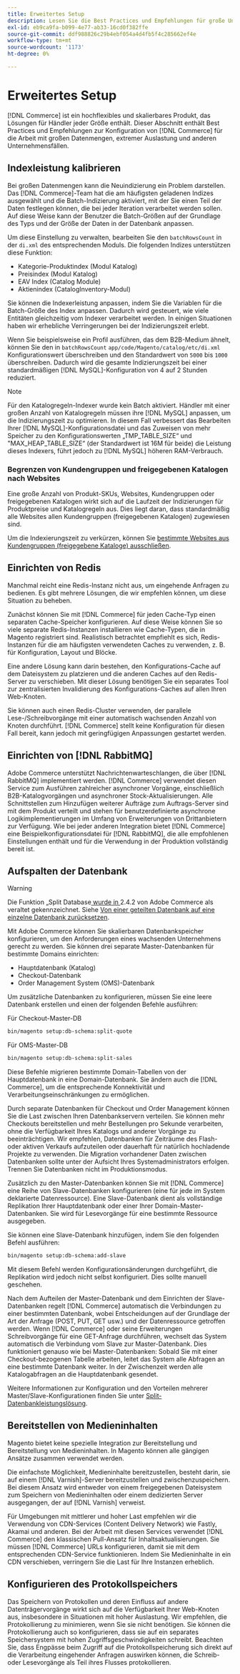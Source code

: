 ```yaml
---
title: Erweitertes Setup
description: Lesen Sie die Best Practices und Empfehlungen für große Unternehmenssysteme, die für die Verarbeitung großer Datenmengen entwickelt wurden.
exl-id: eb9ca9fa-b099-4e77-ab33-16cd0f382ffe
source-git-commit: ddf988826c29b4ebf054a4d4fb5f4c285662ef4e
workflow-type: tm+mt
source-wordcount: '1173'
ht-degree: 0%

---
```


# Erweitertes Setup

[!DNL Commerce] ist ein hochflexibles und skalierbares Produkt, das Lösungen für Händler jeder Größe enthält. Dieser Abschnitt enthält Best Practices und Empfehlungen zur Konfiguration von [!DNL Commerce] für die Arbeit mit großen Datenmengen, extremer Auslastung und anderen Unternehmensfällen.

## Indexleistung kalibrieren

Bei großen Datenmengen kann die Neuindizierung ein Problem darstellen. Das [!DNL Commerce]-Team hat die am häufigsten geladenen Indizes ausgewählt und die Batch-Indizierung aktiviert, mit der Sie einen Teil der Daten festlegen können, die bei jeder Iteration verarbeitet werden sollen. Auf diese Weise kann der Benutzer die Batch-Größen auf der Grundlage des Typs und der Größe der Daten in der Datenbank anpassen.

Um diese Einstellung zu verwalten, bearbeiten Sie den `batchRowsCount` in der `di.xml` des entsprechenden Moduls. Die folgenden Indizes unterstützen diese Funktion:

* Kategorie-Produktindex (Modul Katalog)
* Preisindex (Modul Katalog)
* EAV Index (Catalog Module)
* Aktienindex (CatalogInventory-Modul)

Sie können die Indexerleistung anpassen, indem Sie die Variablen für die Batch-Größe des Index anpassen. Dadurch wird gesteuert, wie viele Entitäten gleichzeitig vom Indexer verarbeitet werden. In einigen Situationen haben wir erhebliche Verringerungen bei der Indizierungszeit erlebt.

Wenn Sie beispielsweise ein Profil ausführen, das dem B2B-Medium ähnelt, können Sie den in `batchRowsCount` `app/code/Magento/catalog/etc/di.xml` Konfigurationswert überschreiben und den Standardwert von `5000` bis `1000` überschreiben. Dadurch wird die gesamte Indizierungszeit bei einer standardmäßigen [!DNL MySQL]-Konfiguration von 4 auf 2 Stunden reduziert.

>[!NOTE]
>
>Für den Katalogregeln-Indexer wurde kein Batch aktiviert. Händler mit einer großen Anzahl von Katalogregeln müssen ihre [!DNL MySQL] anpassen, um die Indizierungszeit zu optimieren. In diesem Fall verbessert das Bearbeiten Ihrer [!DNL MySQL]-Konfigurationsdatei und das Zuweisen von mehr Speicher zu den Konfigurationswerten „TMP_TABLE_SIZE“ und &quot;MAX_HEAP_TABLE_SIZE“ (der Standardwert ist 16M für beide) die Leistung dieses Indexers, führt jedoch zu [!DNL MySQL] höheren RAM-Verbrauch.

### Begrenzen von Kundengruppen und freigegebenen Katalogen nach Websites

Eine große Anzahl von Produkt-SKUs, Websites, Kundengruppen oder freigegebenen Katalogen wirkt sich auf die Laufzeit der Indizierungen für Produktpreise und Katalogregeln aus. Dies liegt daran, dass standardmäßig alle Websites allen Kundengruppen (freigegebenen Katalogen) zugewiesen sind.

Um die Indexierungszeit zu verkürzen, können Sie [bestimmte Websites aus Kundengruppen (freigegebene Kataloge) ausschließen](https://developer.adobe.com/commerce/php/development/components/indexing/optimization/#customer-group-limitations-by-websites).

## Einrichten von Redis

Manchmal reicht eine Redis-Instanz nicht aus, um eingehende Anfragen zu bedienen. Es gibt mehrere Lösungen, die wir empfehlen können, um diese Situation zu beheben.

Zunächst können Sie mit [!DNL Commerce] für jeden Cache-Typ einen separaten Cache-Speicher konfigurieren. Auf diese Weise können Sie so viele separate Redis-Instanzen installieren wie Cache-Typen, die in Magento registriert sind. Realistisch betrachtet empfiehlt es sich, Redis-Instanzen für die am häufigsten verwendeten Caches zu verwenden, z. B. für Konfiguration, Layout und Blöcke.

Eine andere Lösung kann darin bestehen, den Konfigurations-Cache auf dem Dateisystem zu platzieren und die anderen Caches auf den Redis-Server zu verschieben. Mit dieser Lösung benötigen Sie ein separates Tool zur zentralisierten Invalidierung des Konfigurations-Caches auf allen Ihren Web-Knoten.

Sie können auch einen Redis-Cluster verwenden, der parallele Lese-/Schreibvorgänge mit einer automatisch wachsenden Anzahl von Knoten durchführt. [!DNL Commerce] stellt keine Konfiguration für diesen Fall bereit, kann jedoch mit geringfügigen Anpassungen gestartet werden.

## Einrichten von [!DNL RabbitMQ]

Adobe Commerce unterstützt Nachrichtenwarteschlangen, die über [!DNL RabbitMQ] implementiert werden. [!DNL Commerce] verwendet diesen Service zum Ausführen zahlreicher asynchroner Vorgänge, einschließlich B2B-Katalogvorgängen und asynchroner Stock-Aktualisierungen. Alle Schnittstellen zum Hinzufügen weiterer Aufträge zum Auftrags-Server sind mit dem Produkt verteilt und stehen für benutzerdefinierte asynchrone Logikimplementierungen im Umfang von Erweiterungen von Drittanbietern zur Verfügung. Wie bei jeder anderen Integration bietet [!DNL Commerce] eine Beispielkonfigurationsdatei für [!DNL RabbitMQ], die alle empfohlenen Einstellungen enthält und für die Verwendung in der Produktion vollständig bereit ist.

## Aufspalten der Datenbank

>[!WARNING]
>
>Die Funktion „Split Database[ wurde in ](https://community.magento.com/t5/Magento-DevBlog/Deprecation-of-Split-Database-in-Magento-Commerce/ba-p/465187) 2.4.2 von Adobe Commerce als veraltet gekennzeichnet. Siehe [Von einer geteilten Datenbank auf eine einzelne Datenbank zurücksetzen](../configuration/storage/revert-split-database.md).

Mit Adobe Commerce können Sie skalierbaren Datenbankspeicher konfigurieren, um den Anforderungen eines wachsenden Unternehmens gerecht zu werden. Sie können drei separate Master-Datenbanken für bestimmte Domains einrichten:

* Hauptdatenbank (Katalog)
* Checkout-Datenbank
* Order Management System (OMS)-Datenbank

Um zusätzliche Datenbanken zu konfigurieren, müssen Sie eine leere Datenbank erstellen und einen der folgenden Befehle ausführen:

Für Checkout-Master-DB

```bash
bin/magento setup:db-schema:split-quote
```

Für OMS-Master-DB

```bash
bin/magento setup:db-schema:split-sales
```

Diese Befehle migrieren bestimmte Domain-Tabellen von der Hauptdatenbank in eine Domain-Datenbank. Sie ändern auch die [!DNL Commerce], um die entsprechende Konnektivität und Verarbeitungseinschränkungen zu ermöglichen.

Durch separate Datenbanken für Checkout und Order Management können Sie die Last zwischen Ihren Datenbankservern verteilen. Sie können mehr Checkouts bereitstellen und mehr Bestellungen pro Sekunde verarbeiten, ohne die Verfügbarkeit Ihres Katalogs und anderer Vorgänge zu beeinträchtigen. Wir empfehlen, Datenbanken für Zeiträume des Flash- oder aktiven Verkaufs aufzuteilen oder dauerhaft für natürlich hochladende Projekte zu verwenden. Die Migration vorhandener Daten zwischen Datenbanken sollte unter der Aufsicht Ihres Systemadministrators erfolgen.  Trennen Sie Datenbanken nicht im Produktionsmodus.

Zusätzlich zu den Master-Datenbanken können Sie mit [!DNL Commerce] eine Reihe von Slave-Datenbanken konfigurieren (eine für jede im System deklarierte Datenressource). Eine Slave-Datenbank dient als vollständige Replikation Ihrer Hauptdatenbank oder einer Ihrer Domain-Master-Datenbanken. Sie wird für Lesevorgänge für eine bestimmte Ressource ausgegeben.

Sie können eine Slave-Datenbank hinzufügen, indem Sie den folgenden Befehl ausführen:

```bash
bin/magento setup:db-schema:add-slave
```

Mit diesem Befehl werden Konfigurationsänderungen durchgeführt, die Replikation wird jedoch nicht selbst konfiguriert. Dies sollte manuell geschehen.

Nach dem Aufteilen der Master-Datenbank und dem Einrichten der Slave-Datenbanken regelt [!DNL Commerce] automatisch die Verbindungen zu einer bestimmten Datenbank, wobei Entscheidungen auf der Grundlage der Art der Anfrage (POST, PUT, GET usw.) und der Datenressource getroffen werden. Wenn [!DNL Commerce] oder seine Erweiterungen Schreibvorgänge für eine GET-Anfrage durchführen, wechselt das System automatisch die Verbindung vom Slave zur Master-Datenbank. Dies funktioniert genauso wie bei Master-Datenbanken: Sobald Sie mit einer Checkout-bezogenen Tabelle arbeiten, leitet das System alle Abfragen an eine bestimmte Datenbank weiter. In der Zwischenzeit werden alle Katalogabfragen an die Hauptdatenbank gesendet.

Weitere Informationen zur Konfiguration und den Vorteilen mehrerer Master/Slave-Konfigurationen finden Sie unter
[Split-Datenbankleistungslösung](../configuration/storage/multi-master.md).

## Bereitstellen von Medieninhalten

Magento bietet keine spezielle Integration zur Bereitstellung und Bereitstellung von Medieninhalten. In Magento können alle gängigen Ansätze zusammen verwendet werden.

Die einfachste Möglichkeit, Medieninhalte bereitzustellen, besteht darin, sie auf einem [!DNL Varnish]-Server bereitzustellen und zwischenzuspeichern. Bei diesem Ansatz wird entweder von einem freigegebenen Dateisystem zum Speichern von Medieninhalten oder einem dedizierten Server ausgegangen, der auf [!DNL Varnish] verweist.

Für Umgebungen mit mittlerer und hoher Last empfehlen wir die Verwendung von CDN-Services (Content Delivery Network) wie Fastly, Akamai und anderen. Bei der Arbeit mit diesen Services verwendet [!DNL Commerce] den klassischen Pull-Ansatz für Inhaltsaktualisierungen. Sie müssen [!DNL Commerce] URLs konfigurieren, damit sie mit dem entsprechenden CDN-Service funktionieren. Indem Sie Medieninhalte in ein CDN verschieben, verringern Sie die Last für Ihre Instanzen erheblich.

## Konfigurieren des Protokollspeichers

Das Speichern von Protokollen und deren Einfluss auf andere Datenträgervorgänge wirkt sich auf die Verfügbarkeit Ihrer Web-Knoten aus, insbesondere in Situationen mit hoher Auslastung. Wir empfehlen, die Protokollierung zu minimieren, wenn Sie sie nicht benötigen. Sie können die Protokollierung auch so konfigurieren, dass sie auf ein separates Speichersystem mit hohen Zugriffsgeschwindigkeiten schreibt. Beachten Sie, dass Engpässe beim Zugriff auf die Protokollspeicherung sich direkt auf die Verarbeitung eingehender Anfragen auswirken können, die Schreib- oder Lesevorgänge als Teil ihres Flusses protokollieren.
